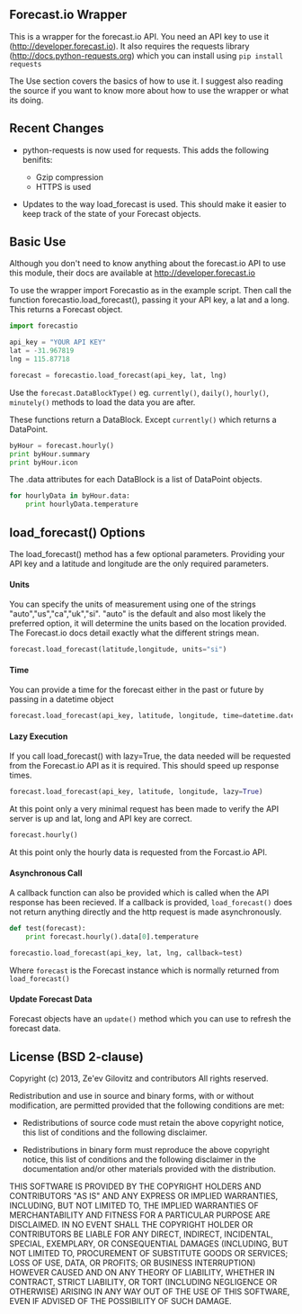 ## Forecast.io Wrapper

This is a wrapper for the forecast.io API.  You need an API key to use it (http://developer.forecast.io).  It also requires the requests library (http://docs.python-requests.org) which you can install using `pip install requests`

The Use section covers the basics of how to use it.  I suggest also reading the source if you want to know more about how to use the wrapper or what its doing.


## Recent Changes

* python-requests is now used for requests. This adds the following benifits:
	* Gzip compression
	* HTTPS is used

* Updates to the way load_forecast is used. This should make it easier to keep track of the state of your Forecast objects.


## Basic Use

Although you don't need to know anything about the forecast.io API to use this module, their docs are available at http://developer.forecast.io


To use the wrapper import Forecastio as in the example script. Then call the function forecastio.load_forecast(), passing it your API key, a lat and a long. This returns a Forecast object.


```python
import forecastio

api_key = "YOUR API KEY"
lat = -31.967819
lng = 115.87718

forecast = forecastio.load_forecast(api_key, lat, lng)
```

Use the `forecast.DataBlockType()` eg. `currently()`, `daily()`, `hourly()`, `minutely()` methods to load the data you are after.

These functions return a DataBlock. Except `currently()` which returns a DataPoint.

```python
byHour = forecast.hourly()
print byHour.summary
print byHour.icon
```

The .data attributes for each DataBlock is a list of DataPoint objects.

```python
for hourlyData in byHour.data:
    print hourlyData.temperature
```

## load_forecast() Options

The load_forecast() method has a few optional parameters. Providing your API key and a latitude and longitude are the only required parameters.


#### Units
You can specify the units of measurement using one of the strings "auto","us","ca","uk","si". "auto" is the default and also most likely the preferred option, it will determine the units based on the location provided. The Forecast.io docs detail exactly what the different strings mean.
```python
forecast.load_forecast(latitude,longitude, units="si")
```
#### Time
You can provide a time for the forecast either in the past or future by passing in a datetime object

```python
forecast.load_forecast(api_key, latitude, longitude, time=datetime.datetime(2013,2,1))
```

#### Lazy Execution
If you call load_forecast() with lazy=True, the data needed will be requested from the Forecast.io API as it is required. This should speed up response times.

```python
forecast.load_forecast(api_key, latitude, longitude, lazy=True)
```
At this point only a very minimal request has been made to verify the API server is up and lat, long and API key are correct.
```python
forecast.hourly()
```
At this point only the hourly data is requested from the Forcast.io API.

#### Asynchronous Call
A callback function can also be provided which is called when the API response has been recieved. If a callback is provided, `load_forecast()` does not return anything directly and the http request is made asynchronously.

```python
def test(forecast):
    print forecast.hourly().data[0].temperature

forecastio.load_forecast(api_key, lat, lng, callback=test)

```

Where `forecast` is the Forecast instance which is normally returned from `load_forecast()`

#### Update Forecast Data
Forecast objects have an `update()` method which you can use to refresh the forecast data.

## License (BSD 2-clause)

Copyright (c) 2013, Ze'ev Gilovitz and contributors
All rights reserved.

Redistribution and use in source and binary forms, with or without modification, are permitted provided that the following conditions are met:

* Redistributions of source code must retain the above copyright notice, this list of conditions and the following disclaimer.

* Redistributions in binary form must reproduce the above copyright notice, this list of conditions and the following disclaimer in the documentation and/or other materials provided with the distribution.


THIS SOFTWARE IS PROVIDED BY THE COPYRIGHT HOLDERS AND CONTRIBUTORS "AS IS" AND ANY EXPRESS OR IMPLIED WARRANTIES, INCLUDING, BUT NOT LIMITED TO, THE IMPLIED WARRANTIES OF MERCHANTABILITY AND FITNESS FOR A PARTICULAR PURPOSE ARE DISCLAIMED. IN NO EVENT SHALL THE COPYRIGHT HOLDER OR CONTRIBUTORS BE LIABLE FOR ANY DIRECT, INDIRECT, INCIDENTAL, SPECIAL, EXEMPLARY, OR CONSEQUENTIAL DAMAGES (INCLUDING, BUT NOT LIMITED TO, PROCUREMENT OF SUBSTITUTE GOODS OR SERVICES; LOSS OF USE, DATA, OR PROFITS; OR BUSINESS INTERRUPTION) HOWEVER CAUSED AND ON ANY THEORY OF LIABILITY, WHETHER IN CONTRACT, STRICT LIABILITY, OR TORT (INCLUDING NEGLIGENCE OR OTHERWISE) ARISING IN ANY WAY OUT OF THE USE OF THIS SOFTWARE, EVEN IF ADVISED OF THE POSSIBILITY OF SUCH DAMAGE.

